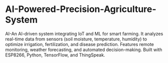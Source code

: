 # AI-Powered-Precision-Agriculture-System
AI-An AI-driven system integrating IoT and ML for smart farming. It analyzes real-time data from sensors (soil moisture, temperature, humidity) to optimize irrigation, fertilization, and disease prediction. Features remote monitoring, weather forecasting, and automated decision-making. Built with ESP8266, Python, TensorFlow, and ThingSpeak.
